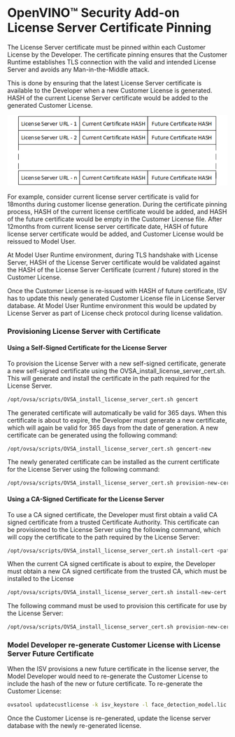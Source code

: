 
# OpenVINO™ Security Add-on License Server Certificate Pinning
The License Server certificate must be pinned within each Customer License by the Developer.  The certificate pinning ensures that the Customer Runtime establishes TLS connection with the valid and intended License Server and avoids any Man-in-the-Middle attack.

This is done by ensuring that the latest License Server certificate is available to the Developer when a new Customer License is generated. HASH of the current License Server certificate would be added to the generated Customer License.

 ![License Server Certificate Pinning Diagram](ovsa_license_server_cert_pinning.png)

For example, consider current license server certificate is valid for 18months during customer license generation. During the certificate pinning process, HASH of the current license certificate would be added, and HASH of the future certificate would be empty in the Customer License file.  After 12months from current license server certificate date, HASH of future license server certificate would be added, and Customer License would be reissued to Model User.  

At Model User Runtime environment, during TLS handshake with License Server, HASH of the License Server certificate would be validated against the HASH of the License Server Certificate (current / future) stored in the Customer License. 

Once the Customer License is re-issued with HASH of future certificate, ISV has to update this newly generated Customer License file in License Server database. At Model User Runtime environment this would be updated by License Server as part of License check protocol during license validation.

### Provisioning License Server with Certificate
#### Using a Self-Signed Certificate for the License Server
To provision the License Server with a new self-signed certificate, generate a new self-signed certificate using the OVSA_install_license_server_cert.sh. This will generate and install the certificate in the path required for the License Server.
```sh
/opt/ovsa/scripts/OVSA_install_license_server_cert.sh gencert
```
The generated certificate will automatically be valid for 365 days. When this certificate is about to expire, the Developer must generate a new certificate, which will again be valid for 365 days from the date of generation. A new certificate can be generated using the following command:
```sh
/opt/ovsa/scripts/OVSA_install_license_server_cert.sh gencert-new
```
The newly generated certificate can be installed as the current certificate for the License Server using the following command:
```sh
/opt/ovsa/scripts/OVSA_install_license_server_cert.sh provision-new-cert
```
#### Using a CA-Signed Certificate for the License Server
To use a CA signed certificate, the Developer must first obtain a valid CA signed certificate from a trusted Certificate Authority. This certificate can be provisioned to the License Server using the following command, which will copy the certificate to the path required by the License Server:
```sh
/opt/ovsa/scripts/OVSA_install_license_server_cert.sh install-cert <path-to-ca-signed-certificate>
```
When the current CA signed certificate is about to expire, the Developer must obtain a new CA signed certificate from the trusted CA, which must be installed to the License 
```sh
/opt/ovsa/scripts/OVSA_install_license_server_cert.sh install-new-cert <path-to-ca-signed-certificate>
```
The following command must be used to provision this certificate for use by the License Server:
```sh
/opt/ovsa/scripts/OVSA_install_license_server_cert.sh provision-new-cert
```

### Model Developer re-generate Customer License with License Server Future Certificate
When the ISV provisions a new future certificate in the license server, the Model Developer would need to re-generate the Customer License to include the hash of the new or future certificate. 
To re-generate the Customer License:
```sh
ovsatool updatecustlicense -k isv_keystore -l face_detection_model.lic -p custkeystore.csr.crt -u "<license-server-ip>:license_server-port>" <path-to-license-server-future-certifcate> -c updated_face_detection_model.lic
```
Once the Customer License is re-generated, update the license server database with the newly re-generated license.